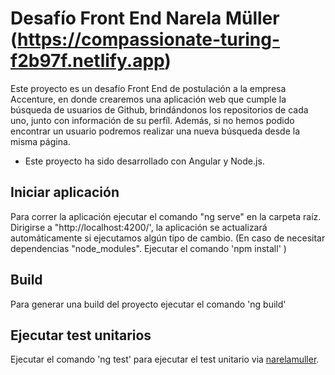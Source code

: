 # Desafío Front End Narela Müller (https://compassionate-turing-f2b97f.netlify.app)

Este proyecto es un desafío Front End de postulación a la empresa Accenture, en donde crearemos una aplicación web que cumple la búsqueda de usuarios de Github, brindándonos los repositorios de cada uno, junto con información de su perfíl. Además, si no hemos podido encontrar un usuario podremos realizar una nueva búsqueda desde la misma página.
- Este proyecto ha sido desarrollado con Angular y Node.js.

## Iniciar aplicación

Para correr la aplicación ejecutar el comando "ng serve" en la carpeta raíz. Dirigirse a "http://localhost:4200/', la aplicación se actualizará automáticamente si ejecutamos algún tipo de cambio. (En caso de necesitar dependencias "node_modules". Ejecutar el comando 'npm install' )

## Build

Para generar una build del proyecto ejecutar el comando 'ng build'

## Ejecutar test unitarios
Ejecutar el comando 'ng test' para ejecutar el test unitario via [narelamuller](https://narelamuller-app-angular.github.io).
